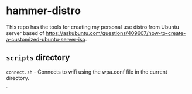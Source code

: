 # hammer-distro
This repo has the tools for creating my personal use distro from Ubuntu server based of
https://askubuntu.com/questions/409607/how-to-create-a-customized-ubuntu-server-iso.

## `scripts` directory

`connect.sh` - Connects to wifi using the wpa.conf file in the current directory.


`